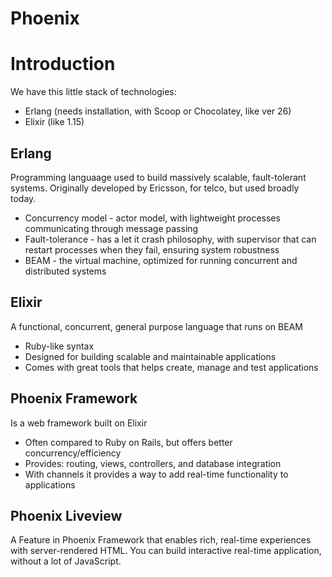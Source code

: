 # Phoenix

# Introduction

We have this little stack of technologies:

- Erlang (needs installation, with Scoop or Chocolatey, like ver 26)
- Elixir (like 1.15)

## Erlang

Programming languaage used to build massively scalable, fault-tolerant systems.
Originally developed by Ericsson, for telco, but used broadly today.

- Concurrency model - actor model, with lightweight processes communicating through message passing
- Fault-tolerance - has a let it crash philosophy, with supervisor that can restart processes when they fail, ensuring system robustness
- BEAM - the virtual machine, optimized for running concurrent and distributed systems

## Elixir

A functional, concurrent, general purpose language that runs on BEAM

- Ruby-like syntax
- Designed for building scalable and maintainable applications
- Comes with great tools that helps create, manage and test applications

## Phoenix Framework

Is a web framework built on Elixir

- Often compared to Ruby on Rails, but offers better concurrency/efficiency
- Provides: routing, views, controllers, and database integration
- With channels it provides a way to add real-time functionality to applications

## Phoenix Liveview

A Feature in Phoenix Framework that enables rich, real-time experiences with server-rendered HTML.
You can build interactive real-time application, without a lot of JavaScript.
